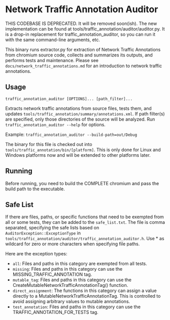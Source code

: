 # Network Traffic Annotation Auditor

THIS CODEBASE IS DEPRECATED. It will be removed soon(ish). The new
implementation can be found at tools/traffic_annotation/auditor/auditor.py. It
is a drop-in replacement for traffic_annotation_auditor, so you can run it with
the same command-line arguments, etc.

<!-- TODO(crbug.com/1119417): Remove t_a_auditor-related code after enough
     time running auditor.py by default (to ensure it's relatively bug-free).
  -->

This binary runs extractor.py for extraction of Network Traffic Annotations
from chromium source code, collects and summarizes its outputs, and performs
tests and maintenance.
Please see `docs/network_traffic_annotations.md` for an introduction to network
traffic annotations.

## Usage
`traffic_annotation_auditor [OPTIONS]... [path_filter]...`

Extracts network traffic annotations from source files, tests them, and updates
`tools/traffic_annotation/summary/annotations.xml`. If path filter(s) are
specified, only those directories of the source will be analyzed.
Run `traffic_annotation_auditor --help` for options.

Example:
  `traffic_annotation_auditor --build-path=out/Debug`

The binary for this file is checked out into
`tools/traffic_annotation/bin/[platform]`. This is only done for Linux and
Windows platforms now and will be extended to other platforms later.

## Running
Before running, you need to build the COMPLETE chromium and pass the build path
to the executable.

## Safe List
If there are files, paths, or specific functions that need to be exempted from
all or some tests, they can be added to the `safe_list.txt`. The file is comma
separated, specifying the safe lists based on
`AuditorException::ExceptionType` in
`tools/traffic_annotation/auditor/traffic_annotation_auditor.h`.
Use * as wildcard for zero or more characters when specifying file paths.

Here are the exception types:
* `all`: Files and paths in this category are exempted from all tests.
* `missing`: Files and paths in this category can use the
  MISSING_TRAFFIC_ANNOTATION tag.
* `mutable_tag`: Files and paths in this category can use the
  CreateMutableNetworkTrafficAnnotationTag() function.
* `direct_assignment`: The functions in this category can assign a value
  directly to a MutableNetworkTrafficAnnotationTag. This is controlled to
  avoid assigning arbitrary values to mutable annotations.
* `test_annotation`: Files and paths in this category can use the
  TRAFFIC_ANNOTATION_FOR_TESTS tag.
